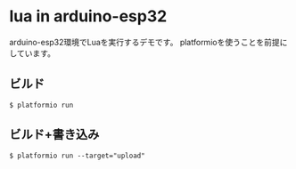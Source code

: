 # lua in arduino-esp32

arduino-esp32環境でLuaを実行するデモです。
platformioを使うことを前提にしています。

## ビルド

```
$ platformio run
```

## ビルド+書き込み

```
$ platformio run --target="upload"
```
